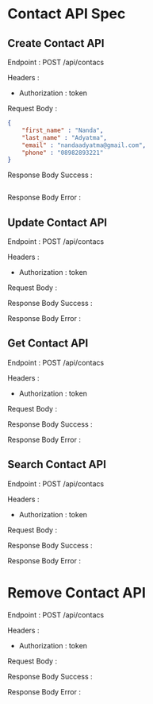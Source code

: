 # Contact API Spec

## Create Contact API

Endpoint : POST /api/contacs

Headers :
- Authorization : token

Request Body : 

```json 
{
    "first_name" : "Nanda",
    "last_name" : "Adyatma",
    "email" : "nandaadyatma@gmail.com",
    "phone" : "08982893221"
}

```

Response Body Success :

```json


```
Response Body Error :

## Update Contact API

Endpoint : POST /api/contacs

Headers :
- Authorization : token

Request Body :

Response Body Success :

Response Body Error :

## Get Contact API

Endpoint : POST /api/contacs

Headers :
- Authorization : token

Request Body :

Response Body Success :

Response Body Error :

## Search Contact API

Endpoint : POST /api/contacs

Headers :
- Authorization : token

Request Body :

Response Body Success :

Response Body Error :

# Remove Contact API

Endpoint : POST /api/contacs

Headers :
- Authorization : token

Request Body :

Response Body Success :

Response Body Error :